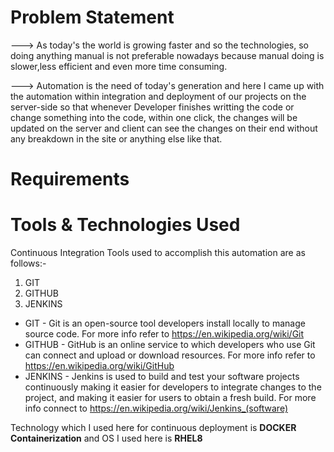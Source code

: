 # Problem Statement
---> As today's the world is growing faster and so the technologies, so doing anything manual is not preferable nowadays because manual doing is slower,less efficient and even          more time consuming.

---> Automation is the need of today's generation and here I came up with the automation within integration and deployment of our projects on the server-side so that whenever          Developer finishes writting the code or change something into the code, within one click, the changes will be updated on the server and client can see the changes on their        end without any breakdown in the site or anything else like that. 

# Requirements
# Tools & Technologies Used
  Continuous Integration Tools used to accomplish this automation are as follows:-
  1. GIT
  2. GITHUB
  3. JENKINS
  
  * GIT -  Git is an open-source tool developers install locally to manage source code. For more info refer to https://en.wikipedia.org/wiki/Git
  * GITHUB - GitHub is an online service to which developers who use Git can connect and upload or download resources. For more info refer to https://en.wikipedia.org/wiki/GitHub
  * JENKINS - Jenkins is used to build and test your software projects continuously making it easier for developers to integrate changes to the project, and making it easier for       users to obtain a fresh build. For more info connect to https://en.wikipedia.org/wiki/Jenkins_(software)
  
  Technology which I used here for continuous deployment is  <b>DOCKER Containerization</b> and OS I used here is  <b>RHEL8</b>  
  
